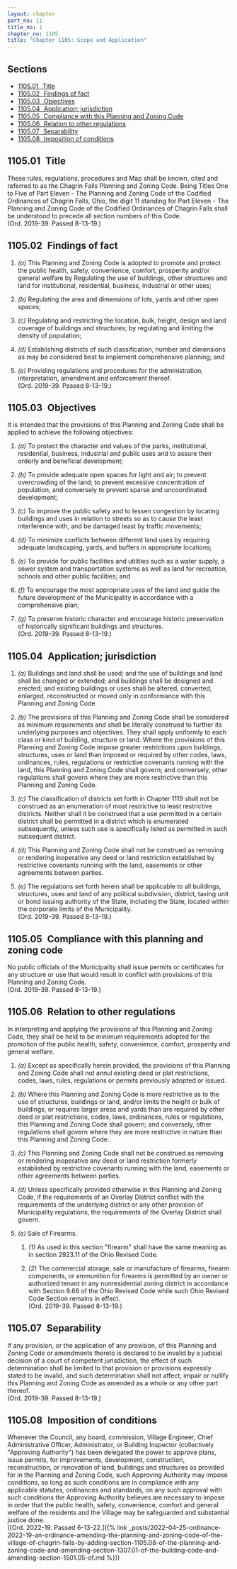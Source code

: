 ```yaml
---
layout: chapter
part_no: 11
title_no: 1
chapter_no: 1105
title: "Chapter 1105: Scope and Application"
---
```


## Sections

* [1105.01   Title](#110501-title)
* [1105.02   Findings of fact](#110502-findings-of-fact)
* [1105.03   Objectives](#110503-objectives)
* [1105.04   Application; jurisdiction](#110504-application-jurisdiction)
* [1105.05   Compliance with this Planning and Zoning Code](#110505-compliance-with-this-planning-and-zoning-code)
* [1105.06   Relation to other regulations](#110506-relation-to-other-regulations)
* [1105.07   Separability](#110507-separability)
* [1105.08   Imposition of conditions](#110508-imposition-of-conditions)

## 1105.01   Title

These rules, regulations, procedures and Map shall be known, cited and referred
to as the Chagrin Falls Planning and Zoning Code. Being Titles One to Five of
Part Eleven - The Planning and Zoning Code of the Codified Ordinances of Chagrin
Falls, Ohio, the digit 11 standing for Part Eleven - The Planning and Zoning
Code of the Codified Ordinances of Chagrin Falls shall be understood to precede
all section numbers of this Code.  
(Ord. 2019-39. Passed 8-13-19.)

## 1105.02   Findings of fact

1. _(a)_ This Planning and Zoning Code is adopted to promote and protect the
public health, safety, convenience, comfort, prosperity and/or general welfare
by Regulating the use of buildings, other structures and land for institutional,
residential, business, industrial or other uses;

2. _(b)_ Regulating the area and dimensions of lots, yards and other open
spaces;

3. _(c)_ Regulating and restricting the location, bulk, height, design and land
coverage of buildings and structures; by regulating and limiting the density of
population;

4. _(d)_ Establishing districts of such classification, number and dimensions as
may be considered best to implement comprehensive planning; and

5. _(e)_ Providing regulations and procedures for the administration,
interpretation, amendment and enforcement thereof.  
(Ord. 2019-39. Passed 8-13-19.)

## 1105.03   Objectives

It is intended that the provisions of this Planning and Zoning Code shall be
applied to achieve the following objectives:

1. _(a)_ To protect the character and values of the parks, institutional,
residential, business, industrial and public uses and to assure their orderly
and beneficial development;

2. _(b)_ To provide adequate open spaces for light and air; to prevent
overcrowding of the land; to prevent excessive concentration of population, and
conversely to prevent sparse and uncoordinated development;

3. _(c)_ To improve the public safety and to lessen congestion by locating
buildings and uses in relation to streets so as to cause the least interference
with, and be damaged least by traffic movements;

4. _(d)_ To minimize conflicts between different land uses by requiring adequate
landscaping, yards, and buffers in appropriate locations;

5. _(e)_ To provide for public facilities and utilities such as a water supply,
a sewer system and transportation systems as well as land for recreation,
schools and other public facilities; and

6. _(f)_ To encourage the most appropriate uses of the land and guide the future
development of the Municipality in accordance with a comprehensive plan;

7. _(g)_ To preserve historic character and encourage historic preservation of
historically significant buildings and structures.  
(Ord. 2019-39. Passed 8-13-19.)

## 1105.04   Application; jurisdiction

1. _(a)_ Buildings and land shall be used; and the use of buildings and land
shall be changed or extended; and buildings shall be designed and erected; and
existing buildings or uses shall be altered, converted, enlarged, reconstructed
or moved only in conformance with this Planning and Zoning Code.

2. _(b)_ The provisions of this Planning and Zoning Code shall be considered as
minimum requirements and shall be literally construed to further its underlying
purposes and objectives. They shall apply uniformly to each class or kind of
building, structure or land. Where the provisions of this Planning and Zoning
Code impose greater restrictions upon buildings, structures, uses or land than
imposed or required by other codes, laws, ordinances, rules, regulations or
restrictive covenants running with the land, this Planning and Zoning Code shall
govern; and conversely, other regulations shall govern where they are more
restrictive than this Planning and Zoning Code.

3. _(c)_ The classification of districts set forth in Chapter 1119 shall not be
construed as an enumeration of most restrictive to least restrictive districts.
Neither shall it be construed that a use permitted in a certain district shall
be permitted in a district which is enumerated subsequently, unless such use is
specifically listed as permitted in such subsequent district.

4. _(d)_ This Planning and Zoning Code shall not be construed as removing or
rendering inoperative any deed or land restriction established by restrictive
covenants running with the land, easements or other agreements between parties.

5. _(e)_ The regulations set forth herein shall be applicable to all buildings,
structures, uses and land of any political subdivision, district, taxing unit or
bond issuing authority of the State, including the State, located within the
corporate limits of the Municipality.  
(Ord. 2019-39. Passed 8-13-19.)

## 1105.05   Compliance with this planning and zoning code

No public officials of the Municipality shall issue permits or certificates for
any structure or use that would result in conflict with provisions of this
Planning and Zoning Code.  
(Ord. 2019-39. Passed 8-13-19.)

## 1105.06   Relation to other regulations

In interpreting and applying the provisions of this Planning and Zoning Code,
they shall be held to be minimum requirements adopted for the promotion of the
public health, safety, convenience, comfort, prosperity and general welfare.

1. _(a)_ Except as specifically herein provided, the provisions of this Planning
and Zoning Code shall not annul existing deed or plat restrictions, codes, laws,
rules, regulations or permits previously adopted or issued.

2. _(b)_ Where this Planning and Zoning Code is more restrictive as to the use
of structures, buildings or land, and/or limits the height or bulk of buildings,
or requires larger areas and yards than are required by other deed or plat
restrictions, codes, laws, ordinances, rules or regulations, this Planning and
Zoning Code shall govern; and conversely, other regulations shall govern where
they are more restrictive in nature than this Planning and Zoning Code.

3. _(c)_ This Planning and Zoning Code shall not be construed as removing or
rendering inoperative any deed or land restriction formerly established by
restrictive covenants running with the land, easements or other agreements
between parties.

4. _(d)_ Unless specifically provided otherwise in this Planning and Zoning
Code, if the requirements of an Overlay District conflict with the requirements
of the underlying district or any other provision of Municipality regulations,
the requirements of the Overlay District shall govern.

5. _(e)_ Sale of Firearms.

    1. _(1)_ As used in this section "firearm" shall have the same meaning as in
    section 2923.11 of the Ohio Revised Code.

    2. _(2)_ The commercial storage, sale or manufacture of firearms, firearm
    components, or ammunition for firearms is permitted by an owner or
    authorized tenant in any nonresidential zoning district in accordance with
    Section 9.68 of the Ohio Revised Code while such Ohio Revised Code Section
    remains in effect.  
    (Ord. 2019-39. Passed 8-13-19.)

## 1105.07   Separability

If any provision, or the application of any provision, of this Planning and
Zoning Code or amendments thereto is declared to be invalid by a judicial
decision of a court of competent jurisdiction, the effect of such determination
shall be limited to that provision or provisions expressly stated to be invalid,
and such determination shall not affect, impair or nullify this Planning and
Zoning Code as amended as a whole or any other part thereof.  
(Ord. 2019-39. Passed 8-13-19.)

## 1105.08   Imposition of conditions

Whenever the Council, any board, commission, Village Engineer, Chief
Administrative Officer, Administrator, or Building Inspector (collectively
"Approving Authority") has been delegated the power to approve plans, issue
permits, for improvements, development, construction, reconstruction, or
renovation of land, buildings and structures as provided for in the Planning and
Zoning Code, such Approving Authority may impose conditions, so long as such
conditions are in compliance with any applicable statutes, ordinances and
standards, on any such approval with such conditions the Approving Authority
believes are necessary to impose in order that the public health, safety,
convenience, comfort and general welfare of the residents and the Village may be
safeguarded and substantial justice done.  
([Ord. 2022-19. Passed 6-13-22.]({% link _posts/2022-04-25-ordinance-2022-19-an-ordinance-amending-the-planning-and-zoning-code-of-the-village-of-chagrin-falls-by-adding-section-1105.08-of-the-planning-and-zoning-code-and-amending-section-1307.01-of-the-building-code-and-amending-section-1501.05-of.md %}))
